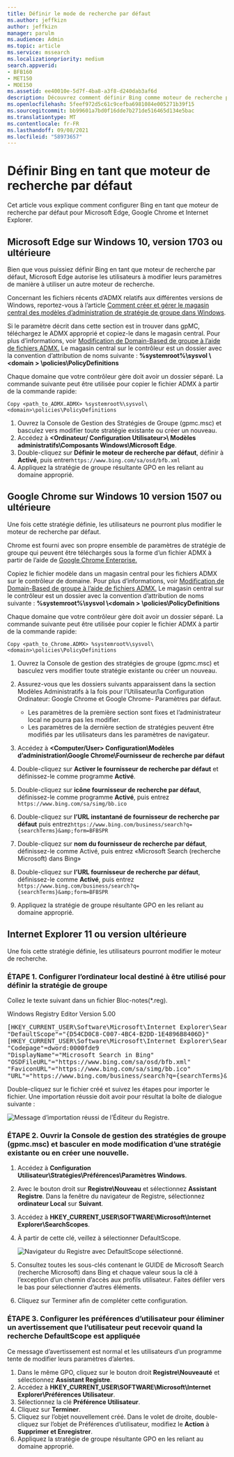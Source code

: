 ```yaml
---
title: Définir le mode de recherche par défaut
ms.author: jeffkizn
author: jeffkizn
manager: parulm
ms.audience: Admin
ms.topic: article
ms.service: mssearch
ms.localizationpriority: medium
search.appverid:
- BFB160
- MET150
- MOE150
ms.assetid: ee40010e-5d7f-4ba8-a3f8-d240dab3af6d
description: Découvrez comment définir Bing comme moteur de recherche par défaut de votre entreprise à l’aide de Microsoft Search (recherche Microsoft).
ms.openlocfilehash: 5feef972d5c61c9cefba6981084e005271b39f15
ms.sourcegitcommit: bb99601a7bd0f16dde7b271de516465d134e5bac
ms.translationtype: MT
ms.contentlocale: fr-FR
ms.lasthandoff: 09/08/2021
ms.locfileid: "58973657"
---
```

# <a name="make-bing-the-default-search-engine"></a>Définir Bing en tant que moteur de recherche par défaut
  
Cet article vous explique comment configurer Bing en tant que moteur de recherche par défaut pour Microsoft Edge, Google Chrome et Internet Explorer. 
  
## <a name="microsoft-edge-on-windows-10-version-1703-or-later"></a>Microsoft Edge sur Windows 10, version 1703 ou ultérieure

Bien que vous puissiez définir Bing en tant que moteur de recherche par défaut, Microsoft Edge autorise les utilisateurs à modifier leurs paramètres de manière à utiliser un autre moteur de recherche.
  
Concernant les fichiers récents d’ADMX relatifs aux différentes versions de Windows, reportez-vous à l’article [Comment créer et gérer le magasin central des modèles d’administration de stratégie de groupe dans Windows](https://support.microsoft.com/help/3087759/how-to-create-and-manage-the-central-store-for-group-policy-administra).
  
Si le paramètre décrit dans cette section est in trouver dans gpMC, téléchargez le ADMX approprié et copiez-le dans le magasin central. Pour plus d’informations, voir [Modification de Domain-Based de groupe à l’aide de fichiers ADMX.](/previous-versions/windows/it-pro/windows-vista/cc748955%28v%3dws.10%29) Le magasin central sur le contrôleur est un dossier avec la convention d’attribution de noms suivante : **%systemroot%\sysvol \\<domain \> \policies\PolicyDefinitions**
  
Chaque domaine que votre contrôleur gère doit avoir un dossier séparé. La commande suivante peut être utilisée pour copier le fichier ADMX à partir de la commande rapide:
  
 `Copy <path_to_ADMX.ADMX> %systemroot%\sysvol\<domain>\policies\PolicyDefinitions`
  
1. Ouvrez la Console de Gestion des Stratégies de Groupe (gpmc.msc) et basculez vers modifier toute stratégie existante ou créer un nouveau.
2. Accédez à **&lt;Ordinateur/ Configuration Utilisateur&gt;\ Modèles administratifs\Composants Windows\Microsoft Edge**.
3. Double-cliquez sur **Définir le moteur de recherche par défaut**, définir à **Activé**, puis entrer`https://www.bing.com/sa/osd/bfb.xml`
4. Appliquez la stratégie de groupe résultante GPO en les reliant au domaine approprié.


## <a name="google-chrome-on-windows-10-version-1507-or-later"></a>Google Chrome sur Windows 10 version 1507 ou ultérieure

Une fois cette stratégie définie, les utilisateurs ne pourront plus modifier le moteur de recherche par défaut.
  
Chrome est fourni avec son propre ensemble de paramètres de stratégie de groupe qui peuvent être téléchargés sous la forme d’un fichier ADMX à partir de l’aide de [Google Chrome Enterprise.](https://support.google.com/chrome/a/answer/187202)
  
Copiez le fichier modèle dans un magasin central pour les fichiers ADMX sur le contrôleur de domaine. Pour plus d’informations, voir [Modification de Domain-Based de groupe à l’aide de fichiers ADMX.](/previous-versions/windows/it-pro/windows-vista/cc748955%28v%3dws.10%29) Le magasin central sur le contrôleur est un dossier avec la convention d’attribution de noms suivante : **%systemroot%\sysvol \\<domain \> \policies\PolicyDefinitions**
  
Chaque domaine que votre contrôleur gère doit avoir un dossier séparé. La commande suivante peut être utilisée pour copier le fichier ADMX à partir de la commande rapide:
  
 `Copy <path_to_Chrome.ADMX> %systemroot%\sysvol\<domain>\policies\PolicyDefinitions`
  
1. Ouvrez la Console de gestion des stratégies de groupe (gpmc.msc) et basculez vers modifier toute stratégie existante ou créer un nouveau.
2. Assurez-vous que les dossiers suivants apparaissent dans la section Modèles Administratifs à la fois pour l’Utilisateur/la Configuration Ordinateur: Google Chrome et Google Chrome- Paramètres par défaut.

    - Les paramètres de la première section sont fixes et l’administrateur local ne pourra pas les modifier.
    - Les paramètres de la dernière section de stratégies peuvent être modifiés par les utilisateurs dans les paramètres de navigateur.

3. Accédez à **\<Computer/User\> Configuration\Modèles d’administration\Google Chrome\Fournisseur de recherche par défaut**
4. Double-cliquez sur **Activer le fournisseur de recherche par défaut** et définissez-le comme programme **Activé**.
5. Double-cliquez sur **icône fournisseur de recherche par défaut**, définissez-le comme programme **Activé**, puis entrez `https://www.bing.com/sa/simg/bb.ico`
6. Double-cliquez sur **l’URL instantané de fournisseur de recherche par défaut** puis entrez`https://www.bing.com/business/search?q={searchTerms}&amp;form=BFBSPR`
7. Double-cliquez sur **nom du fournisseur de recherche par défaut**, définissez-le comme Activé, puis entrez «Microsoft Search (recherche Microsoft) dans Bing»
8. Double-cliquez sur **l’URL fournisseur de recherche par défaut**, définissez-le comme **Activé**, puis entrez `https://www.bing.com/business/search?q={searchTerms}&amp;form=BFBSPR`
9. Appliquez la stratégie de groupe résultante GPO en les reliant au domaine approprié.

## <a name="internet-explorer-11-or-later"></a>Internet Explorer 11 ou version ultérieure

Une fois cette stratégie définie, les utilisateurs pourront modifier le moteur de recherche.
  
### <a name="step-1-configure-the-local-machine-that-will-be-used-to-set-the-gpo"></a>ÉTAPE 1. Configurer l’ordinateur local destiné à être utilisé pour définir la stratégie de groupe

Collez le texte suivant dans un fichier Bloc-notes(\*.reg).
  
Windows Registry Editor Version 5.00
  
<pre>[HKEY_CURRENT_USER\Software\Microsoft\Internet Explorer\SearchScopes]
"DefaultScope"="{D54CD0C8-C007-4BC4-B2DD-1E4896B8406D}"
[HKEY_CURRENT_USER\Software\Microsoft\Internet Explorer\SearchScopes\{D54CD0C8-C007-4BC4-B2DD-1E4896B8406D}]
"Codepage"=dword:0000fde9
"DisplayName"="Microsoft Search in Bing"
"OSDFileURL"="https://www.bing.com/sa/osd/bfb.xml"
"FaviconURL"="https://www.bing.com/sa/simg/bb.ico"
"URL"="https://www.bing.com/business/search?q={searchTerms}&amp;form=BFBSPR"</pre>
  
Double-cliquez sur le fichier créé et suivez les étapes pour importer le fichier. Une importation réussie doit avoir pour résultat la boîte de dialogue suivante :
  
![Message d’importation réussi de l’Éditeur du Registre.](media/ea3686b9-f6d7-481e-9a0d-2c96891bc501.png)
  
### <a name="step-2-open-the-group-policy-management-console-gpmcmsc-and-switch-to-editing-an-existing-policy-or-creating-a-new-one"></a>ÉTAPE 2. Ouvrir la Console de gestion des stratégies de groupe (gpmc.msc) et basculer en mode modification d’une stratégie existante ou en créer une nouvelle.

1. Accédez à **Configuration Utilisateur\Stratégies\Préférences\Paramètres Windows**.
2. Avec le bouton droit sur **Registre\Nouveau** et sélectionnez **Assistant Registre**. Dans la fenêtre du navigateur de Registre, sélectionnez **ordinateur Local** sur **Suivant**.
3. Accédez à **HKEY_CURRENT_USER\SOFTWARE\Microsoft\Internet Explorer\SearchScopes**.
4. À partir de cette clé, veillez à sélectionner DefaultScope.

    ![Navigateur du Registre avec DefaultScope sélectionné.](media/ec5a450d-0cba-4e9c-acba-1a09e8e90bad.png)
5. Consultez toutes les sous-clés contenant le GUIDE de Microsoft Search (recherche Microsoft) dans Bing et chaque valeur sous la clé à l’exception d’un chemin d’accès aux profils utilisateur. Faites défiler vers le bas pour sélectionner d’autres éléments.
6. Cliquez sur Terminer afin de compléter cette configuration.

### <a name="step-3-set-up-user-preferences-to-help-eliminate-a-warning-the-user-may-get-when-defaultscope-search-is-enforced"></a>ÉTAPE 3. Configurer les préférences d’utilisateur pour éliminer un avertissement que l’utilisateur peut recevoir quand la recherche DefaultScope est appliquée

Ce message d’avertissement est normal et les utilisateurs d’un programme tente de modifier leurs paramètres d’alertes.
  
1. Dans le même GPO, cliquez sur le bouton droit **Registre\Nouveauté** et sélectionnez **Assistant Registre**.
2. Accédez à **HKEY_CURRENT_USER\SOFTWARE\Microsoft\Internet Explorer\Préférences Utilisateur**.
3. Sélectionnez la clé **Préférence Utilisateur**.
4. Cliquez sur **Terminer**.
5. Cliquez sur l’objet nouvellement créé. Dans le volet de droite, double-cliquez sur l’objet de Préférences d’utilisateur, modifiez le **Action** à **Supprimer et Enregistrer**.
6. Appliquez la stratégie de groupe résultante GPO en les reliant au domaine approprié.